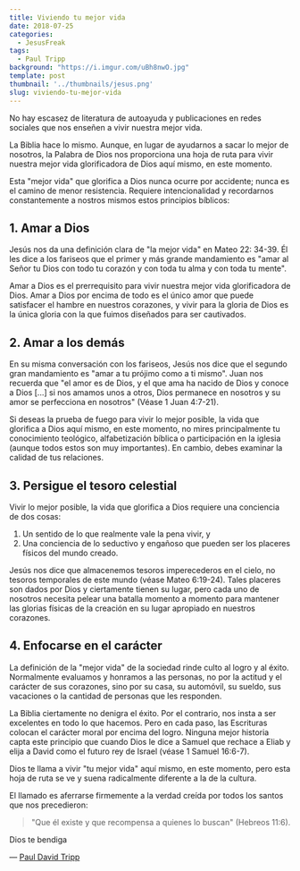 ```yaml
---
title: Viviendo tu mejor vida
date: 2018-07-25
categories:
  - JesusFreak
tags:
  - Paul Tripp
background: "https://i.imgur.com/uBh8nwO.jpg"
template: post
thumbnail: '../thumbnails/jesus.png'
slug: viviendo-tu-mejor-vida
---
```


No hay escasez de literatura de autoayuda y publicaciones en redes sociales que nos enseñen a vivir nuestra mejor vida.

La Biblia hace lo mismo. Aunque, en lugar de ayudarnos a sacar lo mejor de nosotros, la Palabra de Dios nos proporciona una hoja de ruta para vivir nuestra mejor vida glorificadora de Dios aquí mismo, en este momento.

Esta "mejor vida" que glorifica a Dios nunca ocurre por accidente; nunca es el camino de menor resistencia. Requiere intencionalidad y recordarnos constantemente a nostros mismos estos principios bíblicos:

## 1. Amar a Dios

Jesús nos da una definición clara de "la mejor vida" en Mateo 22: 34-39. Él les dice a los fariseos que el primer y más grande mandamiento es "amar al Señor tu Dios con todo tu corazón y con toda tu alma y con toda tu mente".

Amar a Dios es el prerrequisito para vivir nuestra mejor vida glorificadora de Dios. Amar a Dios por encima de todo es el único amor que puede satisfacer el hambre en nuestros corazones, y vivir para la gloria de Dios es la única gloria con la que fuimos diseñados para ser cautivados.

## 2. Amar a los demás

En su misma conversación con los fariseos, Jesús nos dice que el segundo gran mandamiento es "amar a tu prójimo como a ti mismo". Juan nos recuerda que "el amor es de Dios, y el que ama ha nacido de Dios y conoce a Dios [...] si nos amamos unos a otros, Dios permanece en nosotros y su amor se perfecciona en nosotros" (Véase 1 Juan 4:7-21).

Si deseas la prueba de fuego para vivir lo mejor posible, la vida que glorifica a Dios aquí mismo, en este momento, no mires principalmente tu conocimiento teológico, alfabetización bíblica o participación en la iglesia (aunque todos estos son muy importantes). En cambio, debes examinar la calidad de tus relaciones.

## 3. Persigue el tesoro celestial

Vivir lo mejor posible, la vida que glorifica a Dios requiere una conciencia de dos cosas:

1.  Un sentido de lo que realmente vale la pena vivir, y
2.  Una conciencia de lo seductivo y engañoso que pueden ser los placeres físicos del mundo creado.

Jesús nos dice que almacenemos tesoros imperecederos en el cielo, no tesoros temporales de este mundo (véase Mateo 6:19-24). Tales placeres son dados por Dios y ciertamente tienen su lugar, pero cada uno de nosotros necesita pelear una batalla momento a momento para mantener las glorias físicas de la creación en su lugar apropiado en nuestros corazones.

## 4. Enfocarse en el carácter

La definición de la "mejor vida" de la sociedad rinde culto al logro y al éxito. Normalmente evaluamos y honramos a las personas, no por la actitud y el carácter de sus corazones, sino por su casa, su automóvil, su sueldo, sus vacaciones o la cantidad de personas que les responden.

La Biblia ciertamente no denigra el éxito. Por el contrario, nos insta a ser excelentes en todo lo que hacemos. Pero en cada paso, las Escrituras colocan el carácter moral por encima del logro. Ninguna mejor historia capta este principio que cuando Dios le dice a Samuel que rechace a Eliab y elija a David como el futuro rey de Israel (véase 1 Samuel 16:6-7).

Dios te llama a vivir "tu mejor vida" aquí mismo, en este momento, pero esta hoja de ruta se ve y suena radicalmente diferente a la de la cultura.

El llamado es aferrarse firmemente a la verdad creída por todos los santos que nos precedieron:

> "Que él existe y que recompensa a quienes lo buscan" (Hebreos 11:6).

Dios te bendiga

— [Paul David Tripp](https://mailchi.mp/paultripp/wednesdays-word-6-20-2018-living-your-best-life)
